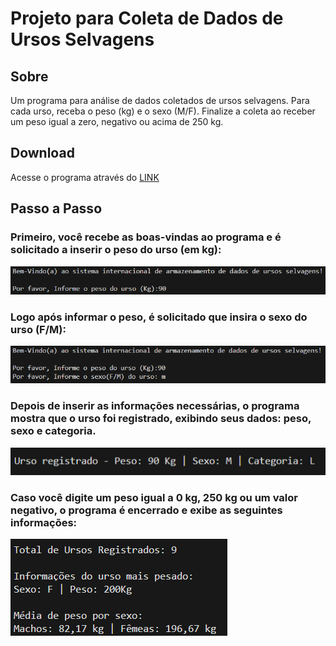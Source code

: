 # Projeto para Coleta de Dados de Ursos Selvagens

## Sobre  
Um programa para análise de dados coletados de ursos selvagens. Para cada urso, receba o peso (kg) e o sexo (M/F). Finalize a coleta ao receber um peso igual a zero, negativo ou acima de 250 kg.

## Download  
Acesse o programa através do [LINK]()

## Passo a Passo

### Primeiro, você recebe as boas-vindas ao programa e é solicitado a inserir o peso do urso (em kg):  
![Imagem 1](img/IMAGE01.png)

### Logo após informar o peso, é solicitado que insira o sexo do urso (F/M):  
![Imagem 2](img/IMAGE02.png)

### Depois de inserir as informações necessárias, o programa mostra que o urso foi registrado, exibindo seus dados: peso, sexo e categoria.  
![Imagem 3](img/IMAGE03.png)

### Caso você digite um peso igual a 0 kg, 250 kg ou um valor negativo, o programa é encerrado e exibe as seguintes informações:  
![Imagem 4](img/IMAGE04.png)
